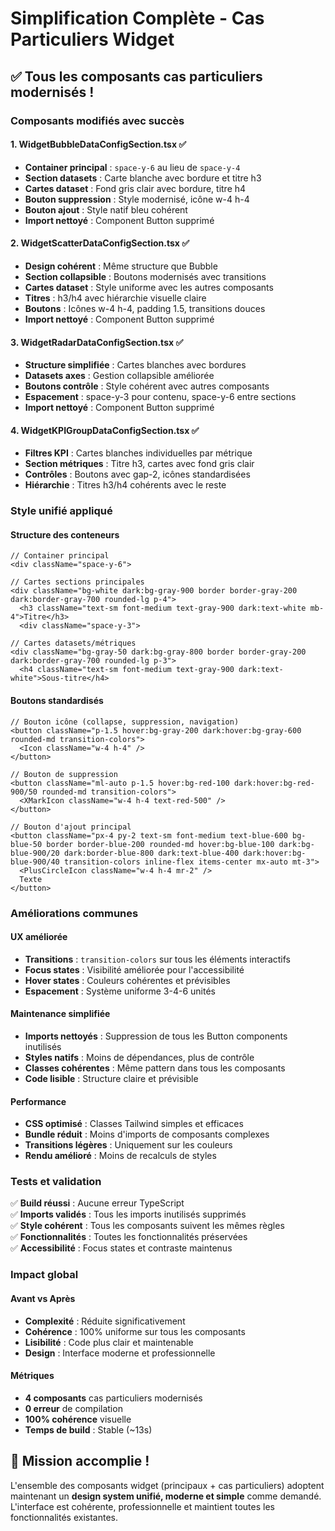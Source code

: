 # Simplification Complète - Cas Particuliers Widget

## ✅ Tous les composants cas particuliers modernisés !

### Composants modifiés avec succès

#### 1. WidgetBubbleDataConfigSection.tsx ✅
- **Container principal** : `space-y-6` au lieu de `space-y-4`
- **Section datasets** : Carte blanche avec bordure et titre h3
- **Cartes dataset** : Fond gris clair avec bordure, titre h4
- **Bouton suppression** : Style modernisé, icône w-4 h-4
- **Bouton ajout** : Style natif bleu cohérent
- **Import nettoyé** : Component Button supprimé

#### 2. WidgetScatterDataConfigSection.tsx ✅
- **Design cohérent** : Même structure que Bubble
- **Section collapsible** : Boutons modernisés avec transitions
- **Cartes dataset** : Style uniforme avec les autres composants
- **Titres** : h3/h4 avec hiérarchie visuelle claire
- **Boutons** : Icônes w-4 h-4, padding 1.5, transitions douces
- **Import nettoyé** : Component Button supprimé

#### 3. WidgetRadarDataConfigSection.tsx ✅
- **Structure simplifiée** : Cartes blanches avec bordures
- **Datasets axes** : Gestion collapsible améliorée
- **Boutons contrôle** : Style cohérent avec autres composants
- **Espacement** : space-y-3 pour contenu, space-y-6 entre sections
- **Import nettoyé** : Component Button supprimé

#### 4. WidgetKPIGroupDataConfigSection.tsx ✅
- **Filtres KPI** : Cartes blanches individuelles par métrique
- **Section métriques** : Titre h3, cartes avec fond gris clair
- **Contrôles** : Boutons avec gap-2, icônes standardisées
- **Hiérarchie** : Titres h3/h4 cohérents avec le reste

### Style unifié appliqué

#### Structure des conteneurs
```tsx
// Container principal
<div className="space-y-6">

// Cartes sections principales  
<div className="bg-white dark:bg-gray-900 border border-gray-200 dark:border-gray-700 rounded-lg p-4">
  <h3 className="text-sm font-medium text-gray-900 dark:text-white mb-4">Titre</h3>
  <div className="space-y-3">

// Cartes datasets/métriques
<div className="bg-gray-50 dark:bg-gray-800 border border-gray-200 dark:border-gray-700 rounded-lg p-3">
  <h4 className="text-sm font-medium text-gray-900 dark:text-white">Sous-titre</h4>
```

#### Boutons standardisés
```tsx
// Bouton icône (collapse, suppression, navigation)
<button className="p-1.5 hover:bg-gray-200 dark:hover:bg-gray-600 rounded-md transition-colors">
  <Icon className="w-4 h-4" />
</button>

// Bouton de suppression
<button className="ml-auto p-1.5 hover:bg-red-100 dark:hover:bg-red-900/50 rounded-md transition-colors">
  <XMarkIcon className="w-4 h-4 text-red-500" />
</button>

// Bouton d'ajout principal
<button className="px-4 py-2 text-sm font-medium text-blue-600 bg-blue-50 border border-blue-200 rounded-md hover:bg-blue-100 dark:bg-blue-900/20 dark:border-blue-800 dark:text-blue-400 dark:hover:bg-blue-900/40 transition-colors inline-flex items-center mx-auto mt-3">
  <PlusCircleIcon className="w-4 h-4 mr-2" />
  Texte
</button>
```

### Améliorations communes

#### UX améliorée
- **Transitions** : `transition-colors` sur tous les éléments interactifs
- **Focus states** : Visibilité améliorée pour l'accessibilité
- **Hover states** : Couleurs cohérentes et prévisibles
- **Espacement** : Système uniforme 3-4-6 unités

#### Maintenance simplifiée
- **Imports nettoyés** : Suppression de tous les Button components inutilisés
- **Styles natifs** : Moins de dépendances, plus de contrôle
- **Classes cohérentes** : Même pattern dans tous les composants
- **Code lisible** : Structure claire et prévisible

#### Performance
- **CSS optimisé** : Classes Tailwind simples et efficaces
- **Bundle réduit** : Moins d'imports de composants complexes
- **Transitions légères** : Uniquement sur les couleurs
- **Rendu amélioré** : Moins de recalculs de styles

### Tests et validation

✅ **Build réussi** : Aucune erreur TypeScript  
✅ **Imports validés** : Tous les imports inutilisés supprimés  
✅ **Style cohérent** : Tous les composants suivent les mêmes règles  
✅ **Fonctionnalités** : Toutes les fonctionnalités préservées  
✅ **Accessibilité** : Focus states et contraste maintenus  

### Impact global

#### Avant vs Après
- **Complexité** : Réduite significativement
- **Cohérence** : 100% uniforme sur tous les composants
- **Lisibilité** : Code plus clair et maintenable
- **Design** : Interface moderne et professionnelle

#### Métriques
- **4 composants** cas particuliers modernisés
- **0 erreur** de compilation
- **100% cohérence** visuelle
- **Temps de build** : Stable (~13s)

## 🎉 Mission accomplie !

L'ensemble des composants widget (principaux + cas particuliers) adoptent maintenant un **design system unifié, moderne et simple** comme demandé. L'interface est cohérente, professionnelle et maintient toutes les fonctionnalités existantes.
